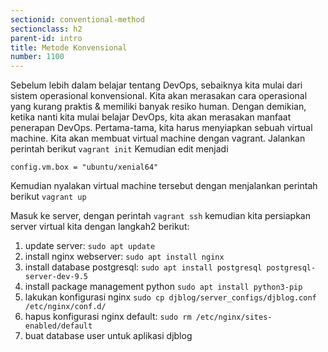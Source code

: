 ```yaml
---
sectionid: conventional-method
sectionclass: h2
parent-id: intro
title: Metode Konvensional
number: 1100
---
```

Sebelum lebih dalam belajar tentang DevOps, sebaiknya kita mulai dari sistem operasional konvensional. Kita akan merasakan cara operasional yang kurang praktis & memiliki banyak resiko human. Dengan demikian, ketika nanti kita mulai belajar DevOps, kita akan merasakan manfaat penerapan DevOps. Pertama-tama, kita harus menyiapkan sebuah virtual machine. Kita akan membuat virtual machine dengan vagrant. Jalankan perintah berikut
`vagrant init`
Kemudian edit menjadi
```
config.vm.box = "ubuntu/xenial64"
```

Kemudian nyalakan virtual machine tersebut dengan menjalankan perintah berikut `vagrant up`

Masuk ke server, dengan perintah `vagrant ssh` kemudian kita persiapkan server virtual kita dengan langkah2 berikut:
1. update server: `sudo apt update`
2. install nginx webserver: `sudo apt install nginx`
3. install database postgresql: `sudo apt install postgresql postgresql-server-dev-9.5`
4. install package management python `sudo apt install python3-pip`
4. lakukan konfigurasi nginx `sudo cp djblog/server_configs/djblog.conf /etc/nginx/conf.d/`
5. hapus konfigurasi nginx default: `sudo rm /etc/nginx/sites-enabled/default`
6. buat database user untuk aplikasi djblog 